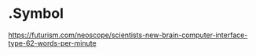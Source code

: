 # .Symbol
https://futurism.com/neoscope/scientists-new-brain-computer-interface-type-62-words-per-minute
